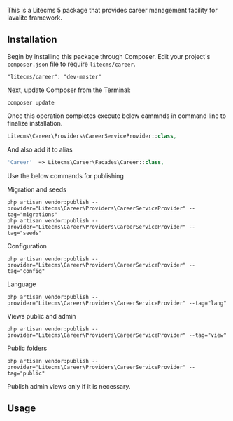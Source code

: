 This is a Litecms 5 package that provides career management facility for lavalite framework.

## Installation

Begin by installing this package through Composer. Edit your project's `composer.json` file to require `litecms/career`.

    "litecms/career": "dev-master"

Next, update Composer from the Terminal:

    composer update

Once this operation completes execute below cammnds in command line to finalize installation.

```php
Litecms\Career\Providers\CareerServiceProvider::class,

```

And also add it to alias

```php
'Career'  => Litecms\Career\Facades\Career::class,
```

Use the below commands for publishing

Migration and seeds

    php artisan vendor:publish --provider="Litecms\Career\Providers\CareerServiceProvider" --tag="migrations"
    php artisan vendor:publish --provider="Litecms\Career\Providers\CareerServiceProvider" --tag="seeds"

Configuration

    php artisan vendor:publish --provider="Litecms\Career\Providers\CareerServiceProvider" --tag="config"

Language

    php artisan vendor:publish --provider="Litecms\Career\Providers\CareerServiceProvider" --tag="lang"

Views public and admin

    php artisan vendor:publish --provider="Litecms\Career\Providers\CareerServiceProvider" --tag="view"

Public folders

    php artisan vendor:publish --provider="Litecms\Career\Providers\CareerServiceProvider" --tag="public"

Publish admin views only if it is necessary.

## Usage


